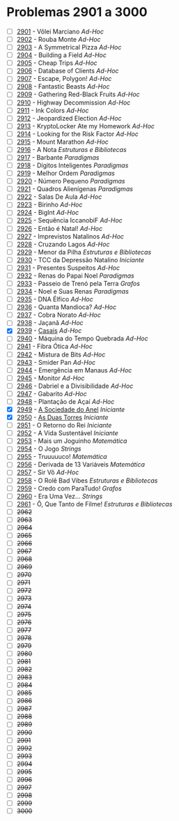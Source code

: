 # Problemas 2901 a 3000

  - [ ] [2901](https://www.urionlinejudge.com.br/judge/pt/problems/view/2901) - Vôlei Marciano *Ad-Hoc*
  - [ ] [2902](https://www.urionlinejudge.com.br/judge/pt/problems/view/2902) - Rouba Monte *Ad-Hoc*
  - [ ] [2903](https://www.urionlinejudge.com.br/judge/pt/problems/view/2903) - A Symmetrical Pizza *Ad-Hoc*
  - [ ] [2904](https://www.urionlinejudge.com.br/judge/pt/problems/view/2904) - Building a Field *Ad-Hoc*
  - [ ] [2905](https://www.urionlinejudge.com.br/judge/pt/problems/view/2905) - Cheap Trips *Ad-Hoc*
  - [ ] [2906](https://www.urionlinejudge.com.br/judge/pt/problems/view/2906) - Database of Clients *Ad-Hoc*
  - [ ] [2907](https://www.urionlinejudge.com.br/judge/pt/problems/view/2907) - Escape, Polygon! *Ad-Hoc*
  - [ ] [2908](https://www.urionlinejudge.com.br/judge/pt/problems/view/2908) - Fantastic Beasts *Ad-Hoc*
  - [ ] [2909](https://www.urionlinejudge.com.br/judge/pt/problems/view/2909) - Gathering Red-Black Fruits *Ad-Hoc*
  - [ ] [2910](https://www.urionlinejudge.com.br/judge/pt/problems/view/2910) - Highway Decommission *Ad-Hoc*
  - [ ] [2911](https://www.urionlinejudge.com.br/judge/pt/problems/view/2911) - Ink Colors *Ad-Hoc*
  - [ ] [2912](https://www.urionlinejudge.com.br/judge/pt/problems/view/2912) - Jeopardized Election *Ad-Hoc*
  - [ ] [2913](https://www.urionlinejudge.com.br/judge/pt/problems/view/2913) - KryptoLocker Ate my Homework *Ad-Hoc*
  - [ ] [2914](https://www.urionlinejudge.com.br/judge/pt/problems/view/2914) - Looking for the Risk Factor *Ad-Hoc*
  - [ ] [2915](https://www.urionlinejudge.com.br/judge/pt/problems/view/2915) - Mount Marathon *Ad-Hoc*
  - [ ] [2916](https://www.urionlinejudge.com.br/judge/pt/problems/view/2916) - A Nota *Estruturas e Bibliotecas*
  - [ ] [2917](https://www.urionlinejudge.com.br/judge/pt/problems/view/2917) - Barbante *Paradigmas*
  - [ ] [2918](https://www.urionlinejudge.com.br/judge/pt/problems/view/2918) - Dígitos Inteligentes *Paradigmas*
  - [ ] [2919](https://www.urionlinejudge.com.br/judge/pt/problems/view/2919) - Melhor Ordem *Paradigmas*
  - [ ] [2920](https://www.urionlinejudge.com.br/judge/pt/problems/view/2920) - Número Pequeno *Paradigmas*
  - [ ] [2921](https://www.urionlinejudge.com.br/judge/pt/problems/view/2921) - Quadros Alienígenas *Paradigmas*
  - [ ] [2922](https://www.urionlinejudge.com.br/judge/pt/problems/view/2922) - Salas De Aula *Ad-Hoc*
  - [ ] [2923](https://www.urionlinejudge.com.br/judge/pt/problems/view/2923) - Birinho *Ad-Hoc*
  - [ ] [2924](https://www.urionlinejudge.com.br/judge/pt/problems/view/2924) - BigInt *Ad-Hoc*
  - [ ] [2925](https://www.urionlinejudge.com.br/judge/pt/problems/view/2925) - Sequência IccanobiF *Ad-Hoc*
  - [ ] [2926](https://www.urionlinejudge.com.br/judge/pt/problems/view/2926) - Então é Natal! *Ad-Hoc*
  - [ ] [2927](https://www.urionlinejudge.com.br/judge/pt/problems/view/2927) - Imprevistos Natalinos *Ad-Hoc*
  - [ ] [2928](https://www.urionlinejudge.com.br/judge/pt/problems/view/2928) - Cruzando Lagos *Ad-Hoc*
  - [ ] [2929](https://www.urionlinejudge.com.br/judge/pt/problems/view/2929) - Menor da Pilha *Estruturas e Bibliotecas*
  - [ ] [2930](https://www.urionlinejudge.com.br/judge/pt/problems/view/2930) - TCC da Depressão Natalino *Iniciante*
  - [ ] [2931](https://www.urionlinejudge.com.br/judge/pt/problems/view/2931) - Presentes Suspeitos *Ad-Hoc*
  - [ ] [2932](https://www.urionlinejudge.com.br/judge/pt/problems/view/2932) - Renas do Papai Noel *Paradigmas*
  - [ ] [2933](https://www.urionlinejudge.com.br/judge/pt/problems/view/2933) - Passeio de Trenó pela Terra *Grafos*
  - [ ] [2934](https://www.urionlinejudge.com.br/judge/pt/problems/view/2934) - Noel e Suas Renas *Paradigmas*
  - [ ] [2935](https://www.urionlinejudge.com.br/judge/pt/problems/view/2935) - DNA Élfico *Ad-Hoc*
  - [ ] [2936](https://www.urionlinejudge.com.br/judge/pt/problems/view/2936) - Quanta Mandioca? *Ad-Hoc*
  - [ ] [2937](https://www.urionlinejudge.com.br/judge/pt/problems/view/2937) - Cobra Norato *Ad-Hoc*
  - [ ] [2938](https://www.urionlinejudge.com.br/judge/pt/problems/view/2938) - Jaçanã *Ad-Hoc*
  - [x] [2939](https://www.urionlinejudge.com.br/judge/pt/problems/view/2939) - [Casais](https://github.com/potigol/URI-Potigol/blob/master/src/2901-3000/2939.poti) *Ad-Hoc*
  - [ ] [2940](https://www.urionlinejudge.com.br/judge/pt/problems/view/2940) - Máquina do Tempo Quebrada *Ad-Hoc*
  - [ ] [2941](https://www.urionlinejudge.com.br/judge/pt/problems/view/2941) - Fibra Ótica *Ad-Hoc*
  - [ ] [2942](https://www.urionlinejudge.com.br/judge/pt/problems/view/2942) - Mistura de Bits *Ad-Hoc*
  - [ ] [2943](https://www.urionlinejudge.com.br/judge/pt/problems/view/2943) - Smider Pan *Ad-Hoc*
  - [ ] [2944](https://www.urionlinejudge.com.br/judge/pt/problems/view/2944) - Emergência em Manaus *Ad-Hoc*
  - [ ] [2945](https://www.urionlinejudge.com.br/judge/pt/problems/view/2945) - Monitor *Ad-Hoc*
  - [ ] [2946](https://www.urionlinejudge.com.br/judge/pt/problems/view/2946) - Dabriel e a Divisibilidade *Ad-Hoc*
  - [ ] [2947](https://www.urionlinejudge.com.br/judge/pt/problems/view/2947) - Gabarito *Ad-Hoc*
  - [ ] [2948](https://www.urionlinejudge.com.br/judge/pt/problems/view/2948) - Plantação de Açaí *Ad-Hoc*
  - [x] [2949](https://www.urionlinejudge.com.br/judge/pt/problems/view/2949) - [A Sociedade do Anel](https://github.com/potigol/URI-Potigol/blob/master/src/2901-3000/2949.poti) *Iniciante*
  - [x] [2950](https://www.urionlinejudge.com.br/judge/pt/problems/view/2950) - [As Duas Torres](https://github.com/potigol/URI-Potigol/blob/master/src/2901-3000/2950.poti) *Iniciante*
  - [ ] [2951](https://www.urionlinejudge.com.br/judge/pt/problems/view/2951) - O Retorno do Rei *Iniciante*
  - [ ] [2952](https://www.urionlinejudge.com.br/judge/pt/problems/view/2952) - A Vida Sustentável *Iniciante*
  - [ ] [2953](https://www.urionlinejudge.com.br/judge/pt/problems/view/2953) - Mais um Joguinho *Matemática*
  - [ ] [2954](https://www.urionlinejudge.com.br/judge/pt/problems/view/2954) - O Jogo *Strings*
  - [ ] [2955](https://www.urionlinejudge.com.br/judge/pt/problems/view/2955) - Truuuuuco! *Matemática*
  - [ ] [2956](https://www.urionlinejudge.com.br/judge/pt/problems/view/2956) - Derivada de 13 Variáveis *Matemática*
  - [ ] [2957](https://www.urionlinejudge.com.br/judge/pt/problems/view/2957) - Sir Vô *Ad-Hoc*
  - [ ] [2958](https://www.urionlinejudge.com.br/judge/pt/problems/view/2958) - O Rolê Bad Vibes *Estruturas e Bibliotecas*
  - [ ] [2959](https://www.urionlinejudge.com.br/judge/pt/problems/view/2959) - Credo com ParaTudo! *Grafos*
  - [ ] [2960](https://www.urionlinejudge.com.br/judge/pt/problems/view/2960) - Era Uma Vez… *Strings*
  - [ ] [2961](https://www.urionlinejudge.com.br/judge/pt/problems/view/2961) - Ô, Que Tanto de Filme! *Estruturas e Bibliotecas*
  - [ ] ~~2962~~
  - [ ] ~~2963~~
  - [ ] ~~2964~~
  - [ ] ~~2965~~
  - [ ] ~~2966~~
  - [ ] ~~2967~~
  - [ ] ~~2968~~
  - [ ] ~~2969~~
  - [ ] ~~2970~~
  - [ ] ~~2971~~
  - [ ] ~~2972~~
  - [ ] ~~2973~~
  - [ ] ~~2974~~
  - [ ] ~~2975~~
  - [ ] ~~2976~~
  - [ ] ~~2977~~
  - [ ] ~~2978~~
  - [ ] ~~2979~~
  - [ ] ~~2980~~
  - [ ] ~~2981~~
  - [ ] ~~2982~~
  - [ ] ~~2983~~
  - [ ] ~~2984~~
  - [ ] ~~2985~~
  - [ ] ~~2986~~
  - [ ] ~~2987~~
  - [ ] ~~2988~~
  - [ ] ~~2989~~
  - [ ] ~~2990~~
  - [ ] ~~2991~~
  - [ ] ~~2992~~
  - [ ] ~~2993~~
  - [ ] ~~2994~~
  - [ ] ~~2995~~
  - [ ] ~~2996~~
  - [ ] ~~2997~~
  - [ ] ~~2998~~
  - [ ] ~~2999~~
  - [ ] ~~3000~~